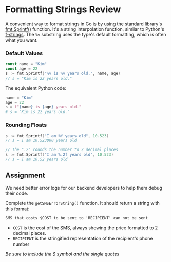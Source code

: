 # Formatting Strings Review

A convenient way to format strings in Go is by using the standard library's [fmt.Sprintf()](https://pkg.go.dev/fmt#example-Sprintf) function. It's a string interpolation function, similar to Python's [f-strings](https://docs.python.org/3/reference/lexical_analysis.html#f-strings). The `%v` substring uses the type's default formatting, which is often what you want.

### Default Values

```go
const name = "Kim"
const age = 22
s := fmt.Sprintf("%v is %v years old.", name, age)
// s = "Kim is 22 years old."
```

The equivalent Python code:

```python
name = "Kim"
age = 22
s = f"{name} is {age} years old."
# s = "Kim is 22 years old."
```

### Rounding Floats

```go
s := fmt.Sprintf("I am %f years old", 10.523)
// s = I am 10.523000 years old

// The ".2" rounds the number to 2 decimal places
s := fmt.Sprintf("I am %.2f years old", 10.523)
// s = I am 10.52 years old
```

## Assignment

We need better error logs for our backend developers to help them debug their code.

Complete the `getSMSErrorString()` function. It should return a string with this format:

```
SMS that costs $COST to be sent to 'RECIPIENT' can not be sent
```

- `COST` is the cost of the SMS, always showing the price formatted to 2 decimal places.
- `RECIPIENT` is the stringified representation of the recipient's phone number

_Be sure to include the $ symbol and the single quotes_
